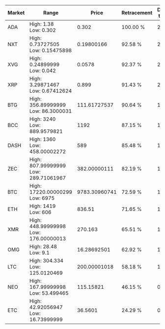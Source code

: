 | Market | Range | Price| Retracement | Doubles to 50% |
| --- | --- | --- | --- | --- |
| ADA | High: 1.38<br />Low: 0.302 | 0.302 | 100.00 % | 2.78 |
| NXT | High: 0.73727505<br />Low: 0.15475898 | 0.19800166 | 92.58 % | 2.25 |
| XVG | High: 0.24899999<br />Low: 0.042 | 0.0578 | 92.37 % | 2.52 |
| XRP | High: 3.29871467<br />Low: 0.67412624 | 0.899 | 91.43 % | 2.21 |
| BTG | High: 356.89999999<br />Low: 86.3000031 | 111.61727537 | 90.64 % | 1.99 |
| BCC | High: 3240<br />Low: 889.9579821 | 1192 | 87.15 % | 1.73 |
| DASH | High: 1360<br />Low: 458.00002272 | 589 | 85.48 % | 1.54 |
| ZEC | High: 807.99999999<br />Low: 289.71061967 | 382.00000111 | 82.19 % | 1.44 |
| BTC | High: 17220.00000299<br />Low: 6975 | 9783.30960741 | 72.59 % | 1.24 |
| ETH | High: 1419<br />Low: 606 | 836.51 | 71.65 % | 1.21 |
| XMR | High: 448.99999998<br />Low: 176.00000013 | 270.163 | 65.51 % | 1.16 |
| OMG | High: 28.48<br />Low: 9.1 | 16.28692501 | 62.92 % | 1.15 |
| LTC | High: 304.334<br />Low: 125.0120469 | 200.00001018 | 58.18 % | 1.07 |
| NEO | High: 167.99999998<br />Low: 53.499465 | 115.15821 | 46.15 % | 0.00 |
| ETC | High: 42.92056947<br />Low: 16.73999999 | 36.5601 | 24.29 % | 0.00 |
